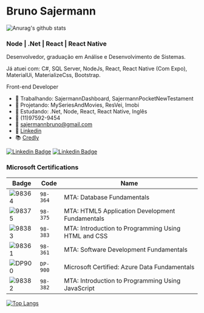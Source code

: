 

<!--
### Hi there 👋
**sajermann/sajermann** is a ✨ _special_ ✨ repository because its `README.md` (this file) appears on your GitHub profile.

Here are some ideas to get you started:

- 🔭 I’m currently working on ...
- 🌱 I’m currently learning ...
- 👯 I’m looking to collaborate on ...
- 🤔 I’m looking for help with ...
- 💬 Ask me about ...
- 📫 How to reach me: ...
- 😄 Pronouns: ...
- ⚡ Fun fact: ...
-->
# Bruno Sajermann

![Anurag's github stats](https://github-readme-stats.vercel.app/api?username=sajermann&show_icons=true&theme=radical)

### Node | .Net | React | React Native

Desenvolvedor, graduação em Análise e Desenvolvimento de Sistemas.

Já atuei com: C#, SQL Server, NodeJs, React, React Native (Com Expo), MaterialUi, MaterializeCss, Bootstrap.

Front-end Developer

- 🔭 Trabalhando: SajermannDashboard, SajermannPocketNewTestament 
- 💭 Projetando: MySeriesAndMovies, ResVei, Imobi
- 🌱 Estudando: .Net, Node, React, React Native, Inglês
- :iphone: (11)97592-9454
- 💬 sajermannbruno@gmail.com
- :briefcase: [Linkedin](linkedin.com/in/devbrunosajermann)
- 📚 [Credly](https://www.credly.com/users/bruno-sajermann.d21dd6c6/badges)

[![Linkedin Badge](https://img.shields.io/badge/linkedin-%230077B5.svg?&style=for-the-badge&logo=linkedin&logoColor=white&link=https://www.linkedin.com/in/devsajermann)](https://www.linkedin.com/in/devbrunosajermann) [![Linkedin Badge](https://img.shields.io/badge/WHATSAPP-%2325D366.svg?&style=for-the-badge&logo=whatsapp&logoColor=white&link=https://wa.me/11975929454?text=sua%20mensagem)](https://wa.me/5511975929454?text=sua%20mensagem)

### Microsoft Certifications
|Badge|Code|Name|
|----------------|-------------------------------|-----------------------------|
|![98364](https://lh3.googleusercontent.com/pw/AM-JKLVvqDoIgcPof0Jxuvgm_l0iUosATfTSb7I8BgLm-7nHGv6dvFnPnwfhDrJ78gjMLY7z_pptUom0YxDUiUH3-gXSXkvyqUqUlCcTF4KioB5nMkFJbN7I1zXYYbkE6VTs-7hXFQy_ulwUz5ThPM5G16U4=s100-no?authuser=0)|`98-364`|MTA: Database Fundamentals|
|![98375](https://lh3.googleusercontent.com/pw/AM-JKLVx_6718pq0Xfj-EDpDwE1nmnpDH6efYf4R_M6wqbE50eLYynEsRNaVltyIxNapFelcjCfKncc6FIuuR6iH7A1HDXLK1G0u8bB1sRBZ8P2f8Tb24aSNNzwIOiR67d3ml6z4V1g-Nwxevn--VZ09xxIp=s100-no?authuser=0)|`98-375`|MTA: HTML5 Application Development Fundamentals|
|![98383](https://lh3.googleusercontent.com/pw/AM-JKLXBW1rzjdeypRP93ipZAgrkXKRYt_9HdlpgKroI1jvVXfKEZXCdh29BXWFVeUjcNOmx9HR0DtpAV8odHJd_1SGf1Qt1YyeFN3XFkG96DXcFmdxJ5ti1w30H-_exLf9WP7xTY_hH0ZOXONe3hE7RVjpQ=s100-no?authuser=0)|`98-383`|MTA: Introduction to Programming Using HTML and CSS|
|![98361](https://lh3.googleusercontent.com/pw/AM-JKLVqXcMuGxtgGferuaQcupomzYK84LNcIY86Zlz8TyGv9G-8qTRauzxQRXJNoOWK8Gg96-szeeEAfr06STxP6H243SyT_Y-dL-xaXZhhRFtGtAcPck9cMI1GUkLib6ba9BH8C-ozuvHSyLyR8VleB9dC=s100-no?authuser=0)|`98-361`|MTA: Software Development Fundamentals|
|![DP900](https://lh3.googleusercontent.com/pw/AM-JKLXHgFogVZqHQhqnwxL1iXhm_qG4yOUd5nnVt3teDbHN4MZWQV9zQR5Q_iN1A6PSFVs8wxxob_uk1AmVci0nRrPzA1qzBHkN3l5yfNDtMFZtAiT1VzQDpFN5KscSkP-zo6meVlc4KYXqir_S8NFudq79=s100-no?authuser=0)|`DP-900`|Microsoft Certified: Azure Data Fundamentals|
|![98382](https://lh3.googleusercontent.com/pw/AM-JKLVyLlETdTz7aC128claRgu2Ls1lXhC6jwdgPhbOIfpukb9nQEs74bJB0hcVhcCzLqKkmI3GdstQFLJnOMVdNnsVVZ9fRJYqYIdtrYu1YS8jjtJxuoycEqL2zHyZ_fH5TLFpgwB4ajj-gsg4XPen2cqu=s100-no?authuser=0)|`98-382`|MTA: Introduction to Programming Using JavaScript|

[![Top Langs](https://github-readme-stats.vercel.app/api/top-langs/?username=sajermann&show_icons=true&theme=radical)](https://github.com/anuraghazra/github-readme-stats)
